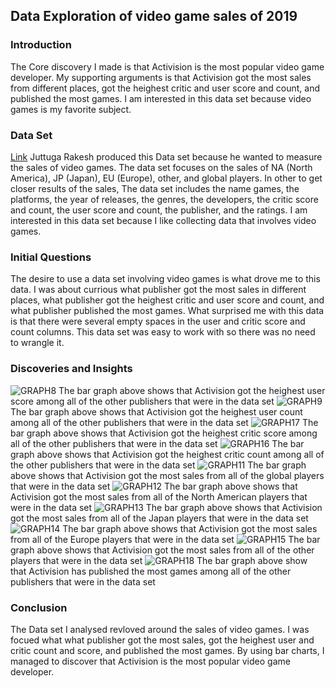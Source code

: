 ## Data Exploration of video game sales of 2019
### Introduction
  The Core discovery I made is that Activision is the most popular video game developer. My supporting arguments is that Activision got the most sales from different places, got the heighest critic and user score and count, and published the most games. I am interested in this data set because video games is my favorite subject.
### Data Set
[Link](https://www.kaggle.com/juttugarakesh/video-game-data?select=video_game.csv)
Juttuga Rakesh produced this Data set because he wanted to measure the sales of video games. The data set focuses on the sales of NA (North America), JP (Japan), EU (Europe), other, and global players. In other to get closer results of the sales, The data set includes the name games, the platforms, the year of releases, the genres, the developers, the critic score and count, the user score and count, the publisher, and the ratings. I am interested in this data set because I like collecting data that involves video games.
### Initial Questions
The desire to use a data set involving video games is what drove me to this data. I was about currious what publisher got the most sales in different places, what publisher got the heighest critic and user score and count, and what publisher published the most games. What surprised me with this data is that there were several empty spaces in the user and critic score and count columns. This data set was easy to work with so there was no need to wrangle it.
### Discoveries and Insights
![GRAPH8](graph8.png)
The bar graph above shows that Activision got the heighest user score among all of the other publishers that were in the data set
![GRAPH9](graph9.png)
The bar graph above shows that Activision got the heighest user count among all of the other publishers that were in the data set
![GRAPH17](graph17.png)
The bar graph above shows that Activision got the heighest critic score among all of the other publishers that were in the data set
![GRAPH16](graph16.png)
The bar graph above shows that Activision got the heighest critic count among all of the other publishers that were in the data set
![GRAPH11](graph11.png)
The bar graph above shows that Activision got the most sales from all of the global players that were in the data set
![GRAPH12](graph12.png)
The bar graph above shows that Activision got the most sales from all of the North American players that were in the data set
![GRAPH13](graph13.png)
The bar graph above shows that Activision got the most sales from all of the Japan players that were in the data set
![GRAPH14](graph14.png)
The bar graph above shows that Activision got the most sales from all of the Europe players that were in the data set
![GRAPH15](graph15.png)
The bar graph above shows that Activision got the most sales from all of the other players that were in the data set
![GRAPH18](graph18.png)
The bar graph above show that Activision has published the most games among all of the other publishers that were in the data set
### Conclusion
The Data set I analysed revloved around the sales of video games. I was focued what what publisher got the most sales, got the heighest user and critic count and score, and published the most games. By using bar charts, I managed to discover that Activision is the most popular video game developer.
